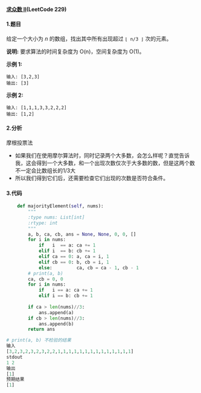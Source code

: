 #### [求众数 II](https://leetcode-cn.com/problems/majority-element-ii/)(LeetCode 229)

#### 1.题目

给定一个大小为 *n* 的数组，找出其中所有出现超过 `⌊ n/3 ⌋` 次的元素。

**说明:** 要求算法的时间复杂度为 O(n)，空间复杂度为 O(1)。

**示例 1:**

```
输入: [3,2,3]
输出: [3]
```

**示例 2:**

```
输入: [1,1,1,3,3,2,2,2]
输出: [1,2]
```

#### 2.分析

摩根投票法

- 如果我们在使用摩尔算法时，同时记录两个大多数，会怎么样呢？直觉告诉我，这会得到一个大多数，和一个出现次数仅次于大多数的数，但是这两个数不一定会比数组长的1/3大
- 所以我们得到它们后，还需要检查它们出现的次数是否符合条件。

#### 3.代码

```python
    def majorityElement(self, nums):
        """
        :type nums: List[int]
        :rtype: int
        """
        a, b, ca, cb, ans = None, None, 0, 0, []
        for i in nums:
            if   i  == a: ca += 1
            elif i  == b: cb += 1
            elif ca == 0: a, ca = i, 1
            elif cb == 0: b, cb = i, 1
            else:         ca, cb = ca - 1, cb - 1
        # print(a, b)
        ca, cb = 0, 0
        for i in nums:
            if   i == a: ca += 1
            elif i == b: cb += 1
                
        if ca > len(nums)//3:
            ans.append(a)
        if cb > len(nums)//3:
            ans.append(b)
        return ans
```

```python
# print(a, b) 不检验的结果
输入
[3,2,3,2,3,2,3,2,2,1,1,1,1,1,1,1,1,1,1,1,1,1,1]
stdout
1 2
输出
[1]
预期结果
[1]
```

